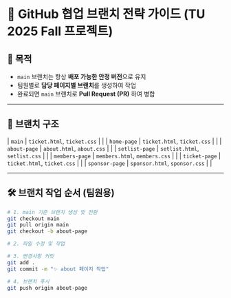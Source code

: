 # 📘 GitHub 협업 브랜치 전략 가이드 (TU 2025 Fall 프로젝트)

## 🏁 목적

- `main` 브랜치는 항상 **배포 가능한 안정 버전**으로 유지
- 팀원별로 **담당 페이지별 브랜치**를 생성하여 작업
- 완료되면 `main` 브랜치로 **Pull Request (PR)** 하여 병합

---

## 📁 브랜치 구조

| `main`         | `ticket.html`, `ticket.css`     |  |
| `home-page`    | `ticket.html`, `ticket.css`     |  |
| `about-page`   | `about.html`, `about.css`       |  |
| `setlist-page` | `setlist.html`, `setlist.css`   |  |
| `members-page` | `members.html`, `members.css`   |  |
| `ticket-page`  | `ticket.html`, `ticket.css`     |  |
| `sponsor-page` | `sponsor.html`, `sponsor.css`   |  |

---

## 🛠️ 브랜치 작업 순서 (팀원용)

```bash
# 1. main 기준 브랜치 생성 및 전환
git checkout main
git pull origin main
git checkout -b about-page

# 2. 파일 수정 및 작업

# 3. 변경사항 커밋
git add .
git commit -m "✨ about 페이지 작업"

# 4. 브랜치 푸시
git push origin about-page
